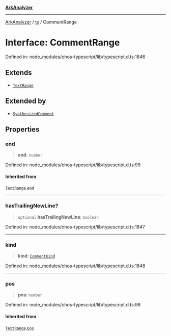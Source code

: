 [**ArkAnalyzer**](../../../../README.md)

***

[ArkAnalyzer](../../../../globals.md) / [ts](../README.md) / CommentRange

# Interface: CommentRange

Defined in: node\_modules/ohos-typescript/lib/typescript.d.ts:1846

## Extends

- [`TextRange`](TextRange.md)

## Extended by

- [`SynthesizedComment`](SynthesizedComment.md)

## Properties

### end

> **end**: `number`

Defined in: node\_modules/ohos-typescript/lib/typescript.d.ts:99

#### Inherited from

[`TextRange`](TextRange.md).[`end`](TextRange.md#end)

***

### hasTrailingNewLine?

> `optional` **hasTrailingNewLine**: `boolean`

Defined in: node\_modules/ohos-typescript/lib/typescript.d.ts:1847

***

### kind

> **kind**: [`CommentKind`](../type-aliases/CommentKind.md)

Defined in: node\_modules/ohos-typescript/lib/typescript.d.ts:1848

***

### pos

> **pos**: `number`

Defined in: node\_modules/ohos-typescript/lib/typescript.d.ts:98

#### Inherited from

[`TextRange`](TextRange.md).[`pos`](TextRange.md#pos)
